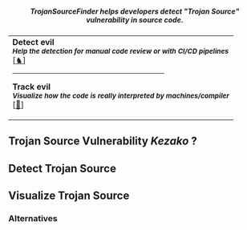 <div align=center>
  <h5><b>TrojanSourceFinder helps developers detect "Trojan Source" vulnerability in source code.</b></h5>
  
<table>
<tr>
<td>
  <b>Detect evil </b>
  <br>
<sub><b><i>Help the detection for manual code review or with CI/CD pipelines</i></b></sub>
  <br>
[<a href="https://github.com/ariary/TrojanSourceFinder#detect-trojan-source">♞</a>]



<hr size=15px color="ff5733" width=70%>

  <b>Track evil</b>
  <br>
<sub><b><i>Visualize how the code is really interpreted by machines/compiler </i></b></sub>
  <br>
[<a href="https://github.com/ariary/TrojanSourceFinder#visualize-trojan-source">👹</a>]

</td>
</tr>
</table>
</div>

## Trojan Source Vulnerability *Kezako* ?

## Detect Trojan Source

## Visualize Trojan Source
### Alternatives
